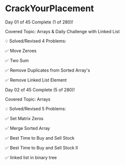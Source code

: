 # CrackYourPlacement

Day 01 of 45 Complete (1 of 280)!

Covered Topic: Arrays & Daily Challenge with Linked List 

💡 Solved/Revised 4 Problems:

✅ Move Zeroes

✅ Two Sum

✅ Remove Duplicates from Sorted Array's 

✅ Remove Linked List Element


Day 02 of 45 Complete (5 of 280)!

Covered Topic: Arrays

💡 Solved/Revised 5 Problems:

✅ Set Matrix Zeros

✅ Merge Sorted Array

✅ Best Time to Buy and Sell Stock 

✅ Best Time to Buy and Sell Stock II

✅ linked list in binary tree



